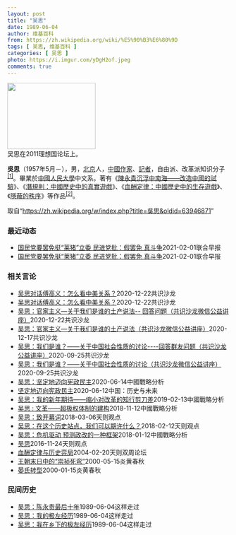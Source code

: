 ```yaml
---
layout: post
title: "吴思"
date: 1989-06-04
author: 维基百科
from: https://zh.wikipedia.org/wiki/%E5%90%B3%E6%80%9D
tags: [ 吴思, 维基百科 ]
categories: [ 吴思 ]
photo: https://i.imgur.com/yDgH2of.jpeg
comments: true
---
```

<div class="mw-parser-output"><div class="thumb tright"><div class="thumbinner" style="width:202px;"><a href="/wiki/File:Wu_si.jpg" class="image"><img alt="" src="//upload.wikimedia.org/wikipedia/commons/thumb/f/f7/Wu_si.jpg/200px-Wu_si.jpg" decoding="async" width="200" height="150" class="thumbimage" srcset="//upload.wikimedia.org/wikipedia/commons/thumb/f/f7/Wu_si.jpg/300px-Wu_si.jpg 1.5x, //upload.wikimedia.org/wikipedia/commons/thumb/f/f7/Wu_si.jpg/400px-Wu_si.jpg 2x" data-file-width="909" data-file-height="682"></a>  <div class="thumbcaption"><div class="magnify"><a href="/wiki/File:Wu_si.jpg" class="internal" title="放大"></a></div>吴思在2011理想国论坛上。</div></div></div>
<p><b>吳思</b>（1957年5月<span class="useeditintro" title="Template:BLP editintro">－</span>），男，<a href="/wiki/%E5%8C%97%E4%BA%AC" class="mw-redirect" title="北京">北京</a>人，<a href="/wiki/%E4%B8%AD%E8%8F%AF%E4%BA%BA%E6%B0%91%E5%85%B1%E5%92%8C%E5%9C%8B" class="mw-redirect" title="中華人民共和國">中國</a><a href="/wiki/%E4%BD%9C%E5%AE%B6" title="作家">作家</a>、<a href="/wiki/%E8%A8%98%E8%80%85" title="記者">記者</a>，自由派、改革派知识分子<sup id="cite_ref-1" class="reference"><a href="#cite_note-1">[1]</a></sup>。畢業於<a href="/wiki/%E4%B8%AD%E5%9C%8B%E4%BA%BA%E6%B0%91%E5%A4%A7%E5%AD%B8" class="mw-redirect" title="中國人民大學">中國人民大學</a>中文系。著有《<a href="/w/index.php?title=%E9%99%B3%E6%B0%B8%E8%B2%B4%E6%B2%89%E6%B5%AE%E4%B8%AD%E5%8D%97%E6%B5%B7%E2%80%94%E2%80%94%E6%94%B9%E9%80%A0%E4%B8%AD%E5%9C%8B%E7%9A%84%E8%A9%A6%E9%A9%97&amp;action=edit&amp;redlink=1" class="new" title="陳永貴沉浮中南海——改造中國的試驗（页面不存在）">陳永貴沉浮中南海——改造中國的試驗</a>》、《<a href="/wiki/%E6%BD%9B%E8%A6%8F%E5%89%87%EF%BC%9A%E4%B8%AD%E5%9C%8B%E6%AD%B7%E5%8F%B2%E4%B8%AD%E7%9A%84%E7%9C%9F%E5%AF%A6%E9%81%8A%E6%88%B2" title="潛規則：中國歷史中的真實遊戲">潛規則：中國歷史中的真實遊戲</a>》、《<a href="/wiki/%E8%A1%80%E9%85%AC%E5%AE%9A%E5%BE%8B%EF%BC%9A%E4%B8%AD%E5%9C%8B%E6%AD%B7%E5%8F%B2%E4%B8%AD%E7%9A%84%E7%94%9F%E5%AD%98%E9%81%8A%E6%88%B2" title="血酬定律：中國歷史中的生存遊戲">血酬定律：中國歷史中的生存遊戲</a>》、《<a href="/wiki/%E9%9A%90%E8%94%BD%E7%9A%84%E7%A7%A9%E5%BA%8F%EF%BC%9A%E6%8B%86%E8%A7%A3%E5%8E%86%E5%8F%B2%E5%BC%88%E5%B1%80" title="隐蔽的秩序：拆解历史弈局">隱蔽的秩序</a>》等作品<sup id="cite_ref-2" class="reference"><a href="#cite_note-2">[2]</a></sup>。
</p>
</div><noscript><img src="//zh.wikipedia.org/wiki/Special:CentralAutoLogin/start?type=1x1" alt="" title="" width="1" height="1" style="border: none; position: absolute;"></noscript>
<div class="printfooter">取自“<a dir="ltr" href="https://zh.wikipedia.org/w/index.php?title=吳思&amp;oldid=63946871">https://zh.wikipedia.org/w/index.php?title=吳思&amp;oldid=63946871</a>”</div><div id="recent-news"><h3>最近动态</h3><ul><li><a href="https://nodebe4.github.io/waimei/2021-02-01/%E5%9B%BD%E6%B0%91%E5%85%9A%E8%A6%81%E7%BD%A2%E5%85%8D%E6%8C%BA-%E8%8E%B1%E7%8C%AA-%E7%AB%8B%E5%A7%94-%E6%B0%91%E8%BF%9B%E5%85%9A%E6%89%B9-%E5%81%87%E7%BD%A2%E5%85%8D-%E7%9C%9F%E6%96%97%E4%BA%89" title="国民党要罢免挺“莱猪”立委 民进党批：假罢免 真斗争—— 国民党发起“割莱委”行动，今天（2月1日）正式成立罢免支持台湾进口莱猪的台北市立委吴思瑶总部。被民进党批罢免案背后都是国民党在主导的报复...">国民党要罢免挺“莱猪”立委 民进党批：假罢免 真斗争</a><time>2021-02-01</time><a class="tag">联合早报</a></li>
<li><a href="https://nodebe4.github.io/waimei/2021-02-01/%E5%9B%BD%E6%B0%91%E5%85%9A%E8%A6%81%E7%BD%A2%E5%85%8D%E6%8C%BA-%E8%8E%B1%E7%8C%AA-%E7%AB%8B%E5%A7%94-%E6%B0%91%E8%BF%9B%E5%85%9A%E6%89%B9-%E5%81%87%E7%BD%A2%E5%85%8D-%E7%9C%9F%E6%96%97%E4%BA%89" title="国民党要罢免挺“莱猪”立委 民进党批：假罢免 真斗争—— 国民党发起“割莱委”行动，今天（2月1日）正式成立罢免支持台湾进口莱猪的台北市立委吴思瑶总部。被民进党批罢免案背后都是国民党在主导的报复...">国民党要罢免挺“莱猪”立委 民进党批：假罢免 真斗争</a><time>2021-02-01</time><a class="tag">联合早报</a></li>
</ul></div><div id="open-opinion"><h3>相关言论</h3><ul><li><a href="https://nodebe4.github.io/opinion/2020-12-22/%E5%90%B4%E6%80%9D%E5%AF%B9%E8%AF%9D%E5%82%85%E9%AB%98%E4%B9%89-%E6%80%8E%E4%B9%88%E7%9C%8B%E4%B8%AD%E7%BE%8E%E5%85%B3%E7%B3%BB/" title="共识沙龙">吴思对话傅高义：怎么看中美关系？</a><time>2020-12-22</time><a class="tag">共识沙龙</a></li>
<li><a href="https://nodebe4.github.io/opinion/2020-12-22/%E5%90%B4%E6%80%9D%E5%AF%B9%E8%AF%9D%E5%82%85%E9%AB%98%E4%B9%89-%E6%80%8E%E4%B9%88%E7%9C%8B%E4%B8%AD%E7%BE%8E%E5%85%B3%E7%B3%BB/" title="共识沙龙">吴思对话傅高义：怎么看中美关系？</a><time>2020-12-22</time><a class="tag">共识沙龙</a></li>
<li><a href="https://nodebe4.github.io/opinion/2020-12-22/%E5%90%B4%E6%80%9D-%E5%AE%98%E5%AE%B6%E4%B8%BB%E4%B9%89-%E5%85%B3%E4%BA%8E%E6%88%91%E4%BB%AC%E6%98%AF%E8%B0%81%E7%9A%84%E5%9C%9F%E4%BA%A7%E8%AF%B4%E6%B3%95-%E5%9B%9E%E7%AD%94%E9%97%AE%E9%A2%98-%E5%85%B1%E8%AF%86%E6%B2%99%E9%BE%99%E5%BE%AE%E4%BF%A1%E5%85%AC%E7%9B%8A%E8%AE%B2%E5%BA%A7/" title="共识沙龙">吴思：官家主义—关于我们是谁的土产说法-- 回答问题（共识沙龙微信公益讲座）</a><time>2020-12-22</time><a class="tag">共识沙龙</a></li>
<li><a href="https://nodebe4.github.io/opinion/2020-12-17/%E5%90%B4%E6%80%9D-%E5%AE%98%E5%AE%B6%E4%B8%BB%E4%B9%89-%E5%85%B3%E4%BA%8E%E6%88%91%E4%BB%AC%E6%98%AF%E8%B0%81%E7%9A%84%E5%9C%9F%E4%BA%A7%E8%AF%B4%E6%B3%95-%E5%85%B1%E8%AF%86%E6%B2%99%E9%BE%99%E5%BE%AE%E4%BF%A1%E5%85%AC%E7%9B%8A%E8%AE%B2%E5%BA%A7/" title="共识沙龙">吴思：官家主义—关于我们是谁的土产说法（共识沙龙微信公益讲座）</a><time>2020-12-17</time><a class="tag">共识沙龙</a></li>
<li><a href="https://nodebe4.github.io/opinion/2020-09-25/%E5%90%B4%E6%80%9D-%E6%88%91%E4%BB%AC%E6%98%AF%E8%B0%81-%E5%85%B3%E4%BA%8E%E4%B8%AD%E5%9B%BD%E7%A4%BE%E4%BC%9A%E6%80%A7%E8%B4%A8%E7%9A%84%E8%AE%A8%E8%AE%BA-%E5%9B%9E%E7%AD%94%E7%BE%A4%E5%8F%8B%E9%97%AE%E9%A2%98-%E5%85%B1%E8%AF%86%E6%B2%99%E9%BE%99%E5%85%AC%E7%9B%8A%E8%AE%B2%E5%BA%A7/" title="共识沙龙">吴思：我们是谁？——关于中国社会性质的讨论----回答群友问题（共识沙龙公益讲座）</a><time>2020-09-25</time><a class="tag">共识沙龙</a></li>
<li><a href="https://nodebe4.github.io/opinion/2020-09-25/%E5%90%B4%E6%80%9D-%E6%88%91%E4%BB%AC%E6%98%AF%E8%B0%81-%E5%85%B3%E4%BA%8E%E4%B8%AD%E5%9B%BD%E7%A4%BE%E4%BC%9A%E6%80%A7%E8%B4%A8%E7%9A%84%E8%AE%A8%E8%AE%BA-%E5%85%B1%E8%AF%86%E6%B2%99%E9%BE%99%E5%BE%AE%E4%BF%A1%E5%85%AC%E7%9B%8A%E8%AE%B2%E5%BA%A7/" title="共识沙龙">吴思：我们是谁？——关于中国社会性质的讨论（共识沙龙微信公益讲座）</a><time>2020-09-25</time><a class="tag">共识沙龙</a></li>
<li><a href="https://nodebe4.github.io/opinion/2020-06-14/%E5%90%B4%E6%80%9D-%E5%9D%9A%E5%AE%9A%E5%9C%B0%E8%BF%88%E5%90%91%E5%AE%AA%E6%94%BF%E6%B0%91%E4%B8%BB/" title="吴思">吴思：坚定地迈向宪政民主</a><time>2020-06-14</time><a class="tag">中國戰略分析</a></li>
<li><a href="https://nodebe4.github.io/opinion/2020-06-12/%E5%9D%9A%E5%AE%9A%E5%9C%B0%E8%BF%88%E5%90%91%E5%AE%AA%E6%94%BF%E6%B0%91%E4%B8%BB/" title="吴思">坚定地迈向宪政民主</a><time>2020-06-12</time><a class="tag">中国：历史与未来</a></li>
<li><a href="https://nodebe4.github.io/opinion/2019-02-13/%E5%90%B4%E6%80%9D-%E6%88%91%E7%9A%84%E6%96%B0%E5%B9%B4%E6%9C%9F%E5%BE%85-%E7%BC%A9%E5%B0%8F%E5%AF%B9%E6%94%B9%E9%9D%A9%E7%9A%84%E7%9F%A5%E8%A1%8C%E5%89%AA%E5%88%80%E5%B7%AE/" title="吴思">吴思：我的新年期待——缩小对改革的知行剪刀差</a><time>2019-02-13</time><a class="tag">中國戰略分析</a></li>
<li><a href="https://nodebe4.github.io/opinion/2018-11-12/%E5%90%B4%E6%80%9D-%E6%96%87%E9%9D%A9-%E8%B6%85%E6%9E%81%E6%9D%83%E4%BD%93%E5%88%B6%E7%9A%84%E5%BB%BA%E6%9E%84/" title="吴思">吴思 : 文革——超极权体制的建构</a><time>2018-11-12</time><a class="tag">中國戰略分析</a></li>
<li><a href="https://nodebe4.github.io/opinion/2018-03-06/%E5%90%B4%E6%80%9D-%E8%87%B4%E5%BC%80%E5%B9%95%E8%AF%8D/" title="吴思">吴思：致开幕词</a><time>2018-03-06</time><a class="tag">天则观点</a></li>
<li><a href="https://nodebe4.github.io/opinion/2018-02-12/%E5%90%B4%E6%80%9D-%E5%9C%A8%E8%BF%99%E4%B8%AA%E5%8E%86%E5%8F%B2%E7%AB%99%E7%82%B9-%E6%88%91%E4%BB%AC%E5%8F%AF%E4%BB%A5%E6%9C%9F%E8%AE%B8%E4%BB%80%E4%B9%88/" title="吴思">吴思：在这个历史站点，我们可以期许什么？</a><time>2018-02-12</time><a class="tag">天则观点</a></li>
<li><a href="https://nodebe4.github.io/opinion/2018-01-12/%E5%90%B4%E6%80%9D-%E5%8D%B1%E6%9C%BA%E9%A9%B1%E5%8A%A8-%E9%A2%84%E6%B5%8B%E6%94%BF%E6%94%B9%E7%9A%84%E4%B8%80%E7%A7%8D%E6%A1%86%E6%9E%B6/" title="吴思">吴思：危机驱动    预测政改的一种框架</a><time>2018-01-12</time><a class="tag">中國戰略分析</a></li>
<li><a href="https://nodebe4.github.io/opinion/2016-11-24/%E5%90%B4%E6%80%9D/" title="吴思">吴思</a><time>2016-11-24</time><a class="tag">天则观点</a></li>
<li><a href="https://nodebe4.github.io/opinion/2004-02-20/%E8%A1%80%E9%85%AC%E5%AE%9A%E5%BE%8B%E4%B8%8E%E5%8E%86%E5%8F%B2%E5%BC%88%E5%B1%80/" title="吴思">血酬定律与历史弈局</a><time>2004-02-20</time><a class="tag">天则双周论坛</a></li>
<li><a href="https://nodebe4.github.io/opinion/2000-05-15/%E7%8E%8B%E6%9C%9D%E6%9C%AB%E6%97%A5%E4%B8%AD%E7%9A%84-%E5%B4%87%E7%A5%AF%E6%AD%BB%E5%BC%AF/" title="吴思">王朝末日中的“崇祯死弯”</a><time>2000-05-15</time><a class="tag">炎黄春秋</a></li>
<li><a href="https://nodebe4.github.io/opinion/2000-01-15/%E6%99%8F%E6%B0%8F%E8%BD%AC%E5%9E%8B/" title="吴思">晏氏转型</a><time>2000-01-15</time><a class="tag">炎黄春秋</a></li>
</ul></div><div id="mjls-record"><h3>民间历史</h3><ul><li><a href="https://nodebe4.github.io/mjlsh/1989-06-04/%E5%90%B4%E6%80%9D-%E9%99%88%E6%B0%B8%E8%B4%B5%E6%9C%80%E5%90%8E%E5%8D%81%E5%B9%B4/" title="吴思">吴思：陈永贵最后十年</a><time>1989-06-04</time><a class="tag">这样走过</a></li>
<li><a href="https://nodebe4.github.io/mjlsh/1989-06-04/%E5%90%B4%E6%80%9D-%E6%88%91%E7%9A%84%E6%9E%81%E5%B7%A6%E7%BB%8F%E5%8E%86/" title="吴思">吴思：我的极左经历</a><time>1989-06-04</time><a class="tag">这样走过</a></li>
<li><a href="https://nodebe4.github.io/mjlsh/1989-06-04/%E5%90%B4%E6%80%9D-%E6%88%91%E5%9C%A8%E4%B9%A1%E4%B8%8B%E7%9A%84%E6%9E%81%E5%B7%A6%E7%BB%8F%E5%8E%86/" title="吴思">吴思：我在乡下的极左经历</a><time>1989-06-04</time><a class="tag">这样走过</a></li>
</ul></div>